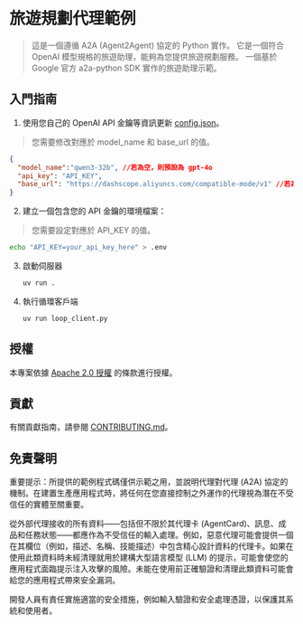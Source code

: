# 旅遊規劃代理範例
> 這是一個遵循 A2A (Agent2Agent) 協定的 Python 實作。
> 它是一個符合 OpenAI 模型規格的旅遊助理，能夠為您提供旅遊規劃服務。
> 一個基於 Google 官方 a2a-python SDK 實作的旅遊助理示範。

## 入門指南

1. 使用您自己的 OpenAI API 金鑰等資訊更新 [config.json](config.json)。
> 您需要修改對應於 model_name 和 base_url 的值。

```json
{
  "model_name":"qwen3-32b", //若為空，則預設為 gpt-4o
  "api_key": "API_KEY",
  "base_url": "https://dashscope.aliyuncs.com/compatible-mode/v1" //若為空，則預設為 ChatGPT
}
```



2. 建立一個包含您的 API 金鑰的環境檔案：
> 您需要設定對應於 API_KEY 的值。

   ```bash
   echo "API_KEY=your_api_key_here" > .env
   ```


3. 啟動伺服器
    ```bash
    uv run .
    ```

4. 執行循環客戶端
    ```bash
    uv run loop_client.py
    ```
   

## 授權

本專案依據 [Apache 2.0 授權](/LICENSE) 的條款進行授權。

## 貢獻

有關貢獻指南，請參閱 [CONTRIBUTING.md](/CONTRIBUTING.md)。



## 免責聲明
重要提示：所提供的範例程式碼僅供示範之用，並說明代理對代理 (A2A) 協定的機制。在建置生產應用程式時，將任何在您直接控制之外運作的代理視為潛在不受信任的實體至關重要。

從外部代理接收的所有資料——包括但不限於其代理卡 (AgentCard)、訊息、成品和任務狀態——都應作為不受信任的輸入處理。例如，惡意代理可能會提供一個在其欄位（例如，描述、名稱、技能描述）中包含精心設計資料的代理卡。如果在使用此類資料時未經清理就用於建構大型語言模型 (LLM) 的提示，可能會使您的應用程式面臨提示注入攻擊的風險。未能在使用前正確驗證和清理此類資料可能會給您的應用程式帶來安全漏洞。

開發人員有責任實施適當的安全措施，例如輸入驗證和安全處理憑證，以保護其系統和使用者。